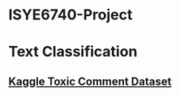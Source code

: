 # ISYE6740-Project
# Text Classification
## [Kaggle Toxic Comment Dataset](https://www.kaggle.com/c/jigsaw-toxic-comment-classification-challenge/data)
